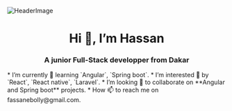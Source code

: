 ![HeaderImage](https://visme.co/blog/wp-content/uploads/2021/05/presentation-design-header.png)

<h1 align="center">Hi 👋, I’m Hassan</h1>
<h3 align="center">A junior Full-Stack developper from Dakar</h3>
* I’m currently 🌱 learning `Angular`, `Spring boot`.
* I’m interested 👀 by `React`, `React native`, `Laravel`.
* I’m looking 💞️ to collaborate on **Angular and Spring boot** projects.
* How 📫 to reach me on fassanebolly@gmail.com.

<!---
fassane/fassane is a ✨ special ✨ repository because its `README.md` (this file) appears on your GitHub profile.
You can click the Preview link to take a look at your changes.
--->
